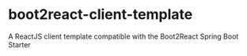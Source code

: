 # boot2react-client-template
A ReactJS client template compatible with the Boot2React Spring Boot Starter
